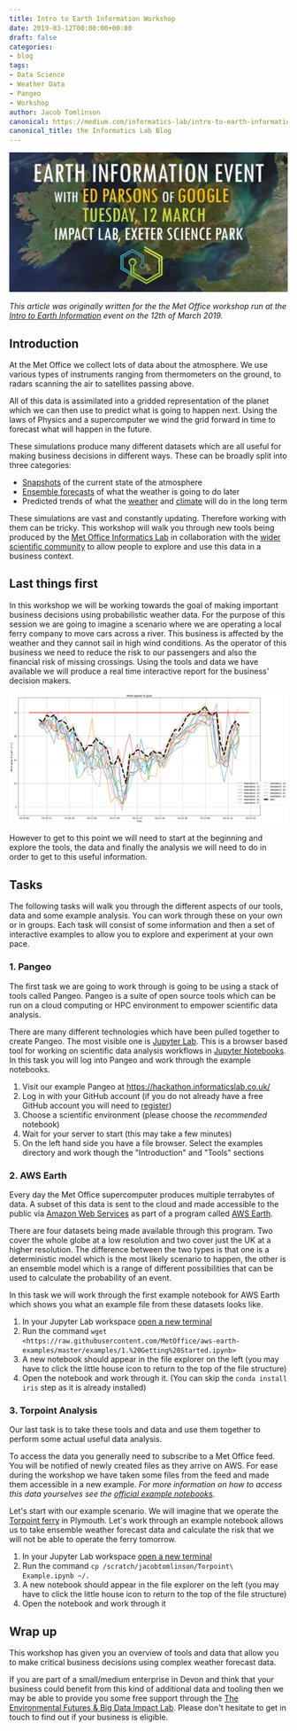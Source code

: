 ```yaml
---
title: Intro to Earth Information Workshop
date: 2019-03-12T00:00:00+00:00
draft: false
categories:
- blog
tags:
- Data Science
- Weather Data
- Pangeo
- Workshop
author: Jacob Tomlinson
canonical: https://medium.com/informatics-lab/intro-to-earth-information-met-office-workshop-fb93e75dd5c5
canonical_title: the Informatics Lab Blog
---
```


![](JxOLZgkh.png)

*This article was originally written for the the Met Office workshop run at the* [*Intro to Earth Information*](https://www.eventbrite.co.uk/e/intro-to-earth-information-with-googles-geographer-ed-parsons-tickets-53817586851) *event on the 12th of March 2019.*

## Introduction

At the Met Office we collect lots of data about the atmosphere. We use various types of instruments ranging from thermometers on the ground, to radars scanning the air to satellites passing above.

All of this data is assimilated into a gridded representation of the planet which we can then use to predict what is going to happen next. Using the laws of Physics and a supercomputer we wind the grid forward in time to forecast what will happen in the future.

These simulations produce many different datasets which are all useful for making business decisions in different ways. These can be broadly split into three categories:

-   [Snapshots](https://www.metoffice.gov.uk/public/weather/observation/map/) of the current state of the atmosphere
-   [Ensemble forecasts](https://www.metoffice.gov.uk/research/weather/ensemble-forecasting) of what the weather is going to do later
-   Predicted trends of what the [weather](https://www.metoffice.gov.uk/public/weather/long-range-forecast) and [climate](https://www.metoffice.gov.uk/climate-guide) will do in the long term

These simulations are vast and constantly updating. Therefore working with them can be tricky. This workshop will walk you through new tools being produced by the [Met Office Informatics Lab](https://www.informaticslab.co.uk/) in collaboration with the [wider scientific community](http://pangeo.io/collaborators.html) to allow people to explore and use this data in a business context.

## Last things first

In this workshop we will be working towards the goal of making important business decisions using probabilistic weather data. For the purpose of this session we are going to imagine a scenario where we are operating a local ferry company to move cars across a river. This business is affected by the weather and they cannot sail in high wind conditions. As the operator of this business we need to reduce the risk to our passengers and also the financial risk of missing crossings. Using the tools and data we have available we will produce a real time interactive report for the business' decision makers.

![Example wind forecast that we will produce later](tePlRlL.png "Example wind forecast that we will produce later")

However to get to this point we will need to start at the beginning and explore the tools, the data and finally the analysis we will need to do in order to get to this useful information.

## Tasks

The following tasks will walk you through the different aspects of our tools, data and some example analysis. You can work through these on your own or in groups. Each task will consist of some information and then a set of interactive examples to allow you to explore and experiment at your own pace.

### 1. Pangeo

The first task we are going to work through is going to be using a stack of tools called Pangeo. Pangeo is a suite of open source tools which can be run on a cloud computing or HPC environment to empower scientific data analysis.

There are many different technologies which have been pulled together to create Pangeo. The most visible one is [Jupyter Lab](https://jupyterlab.readthedocs.io/en/stable/). This is a browser based tool for working on scientific data analysis workflows in [Jupyter Notebooks](https://jupyter.org/). In this task you will log into Pangeo and work through the example notebooks.

1.  Visit our example Pangeo at <https://hackathon.informaticslab.co.uk/>
2.  Log in with your GitHub account (if you do not already have a free GitHub account you will need to [register](https://github.com/join))
3.  Choose a scientific environment (please choose the *recommended* notebook)
4.  Wait for your server to start (this may take a few minutes)
5.  On the left hand side you have a file browser. Select the examples directory and work though the "Introduction" and "Tools" sections

### 2. AWS Earth

Every day the Met Office supercomputer produces multiple terrabytes of data. A subset of this data is sent to the cloud and made accessible to the public via [Amazon Web Services](https://aws.amazon.com) as part of a program called [AWS Earth](https://aws.amazon.com/earth/).

There are four datasets being made available through this program. Two cover the whole globe at a low resolution and two cover just the UK at a higher resolution. The difference between the two types is that one is a deterministic model which is the most likely scenario to happen, the other is an ensemble model which is a range of different possibilities that can be used to calculate the probability of an event.

In this task we will work through the first example notebook for AWS Earth which shows you what an example file from these datasets looks like.

1.  In your Jupyter Lab workspace [open a new terminal](https://jupyterlab.readthedocs.io/en/stable/user/terminal.html)
2.  Run the command `wget <https://raw.githubusercontent.com/MetOffice/aws-earth-examples/master/examples/1.%20Getting%20Started.ipynb>`
3.  A new notebook should appear in the file explorer on the left (you may have to click the little house icon to return to the top of the file structure)
4.  Open the notebook and work through it. (You can skip the `conda install iris` step as it is already installed)

### 3. Torpoint Analysis

Our last task is to take these tools and data and use them together to perform some actual useful data analysis.

To access the data you generally need to subscribe to a Met Office feed. You will be notified of newly created files as they arrive on AWS. For ease during the workshop we have taken some files from the feed and made them accessible in a new example. *For more information on how to access this data yourselves see the* [*official example notebooks*](https://github.com/MetOffice/aws-earth-examples)*.*

Let's start with our example scenario. We will imagine that we operate the [Torpoint ferry](http://www.tamarcrossings.org.uk) in Plymouth. Let's work through an example notebook allows us to take ensemble weather forecast data and calculate the risk that we will not be able to operate the ferry tomorrow.

1.  In your Jupyter Lab workspace [open a new terminal](https://jupyterlab.readthedocs.io/en/stable/user/terminal.html)
2.  Run the command `cp /scratch/jacobtomlinson/Torpoint\ Example.ipynb ~/.`
3.  A new notebook should appear in the file explorer on the left (you may have to click the little house icon to return to the top of the file structure)
4.  Open the notebook and work through it

## Wrap up

This workshop has given you an overview of tools and data that allow you to make critical business decisions using complex weather forecast data.

If you are part of a small/medium enterprise in Devon and think that your business could benefit from this kind of additional data and tooling then we may be able to provide you some free support through the [The Environmental Futures & Big Data Impact Lab](https://www.impactlab.org.uk/). Please don't hesitate to get in touch to find out if your business is eligible.
